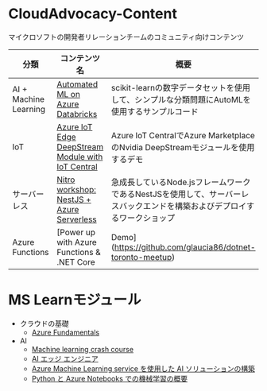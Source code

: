 # CloudAdvocacy-Content
マイクロソフトの開発者リレーションチームのコミュニティ向けコンテンツ

| 分類 | コンテンツ名     |  概要    | 
| ---------- | ---------- | ---------- | 
|AI + Machine Learning| [Automated ML on Azure Databricks](https://github.com/Azure/MachineLearningNotebooks/blob/master/how-to-use-azureml/azure-databricks/automl/automl-databricks-local-01.ipynb)      |scikit-learnの数字データセットを使用して、シンプルな分類問題にAutoMLを使用するサンプルコード|
| IoT | [Azure IoT Edge DeepStream Module with IoT Central](https://github.com/toolboc/azure-iot-edge-deepstream-module-with-iot-central) | Azure IoT CentralでAzure MarketplaceのNvidia DeepStreamモジュールを使用するデモ | 
| サーバーレス | [Nitro workshop: NestJS + Azure Serverless](https://aka.ms/nitro-ws) | 急成長しているNode.jsフレームワークであるNestJSを使用して、サーバーレスバックエンドを構築およびデプロイするワークショップ | 
| Azure Functions | [Power up with Azure Functions & .NET Core | Demo](https://github.com/glaucia86/dotnet-toronto-meetup) | Repository responsible for the meetup event: Metro Toronto .NET User Group. During this presentation I'll be talking how we can use Azure Functions with Blazor with easy way and fast | 


# MS Learnモジュール

- クラウドの基礎
  - [Azure Fundamentals](https://aka.ms/AFUN-LP)
- AI
  - [Machine learning crash course](https://aka.ms/MLCrashCourse-LP)
  - [AI エッジ エンジニア](https://aka.ms/AIEdge-LP)
  - [Azure Machine Learning service を使用した AI ソリューションの構築](https://aka.ms/usingAzureML-LP)
  - [Python と Azure Notebooks での機械学習の概要](https://aka.ms/MLIntro-wPython-LP)
  
